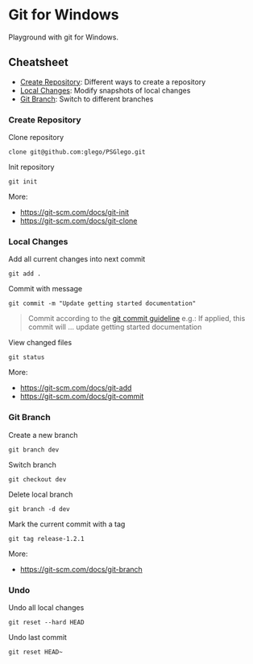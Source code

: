 # Git for Windows

Playground with git for Windows.

## Cheatsheet

* [Create Repository](#create-repository): Different ways to create a repository
* [Local Changes](#local-changes): Modify snapshots of local changes
* [Git Branch](#git-branch): Switch to different branches

### Create Repository

Clone repository
```
clone git@github.com:glego/PSGlego.git
```

Init repository
```
git init
```

More:
* https://git-scm.com/docs/git-init
* https://git-scm.com/docs/git-clone

### Local Changes

Add all current changes into next commit
```
git add .
```

Commit with message
```
git commit -m "Update getting started documentation"
```
> Commit according to the [git commit guideline](https://chris.beams.io/posts/git-commit/) e.g.: If applied, this commit will ... update getting started documentation 

View changed files
```
git status
```

More:
* https://git-scm.com/docs/git-add
* https://git-scm.com/docs/git-commit

### Git Branch

Create a new branch
```
git branch dev
```

Switch branch
```
git checkout dev
```

Delete local branch
```
git branch -d dev
```

Mark the current commit with a tag
```
git tag release-1.2.1
```

More:
* https://git-scm.com/docs/git-branch


### Undo

Undo all local changes
```
git reset --hard HEAD
```

Undo last commit
```
git reset HEAD~
```


